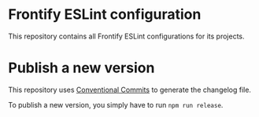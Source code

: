 # Frontify ESLint configuration

This repository contains all Frontify ESLint configurations for its projects.


# Publish a new version

This repository uses [Conventional Commits](https://www.conventionalcommits.org/) to generate the changelog file.

To publish a new version, you simply have to run `npm run release`.
